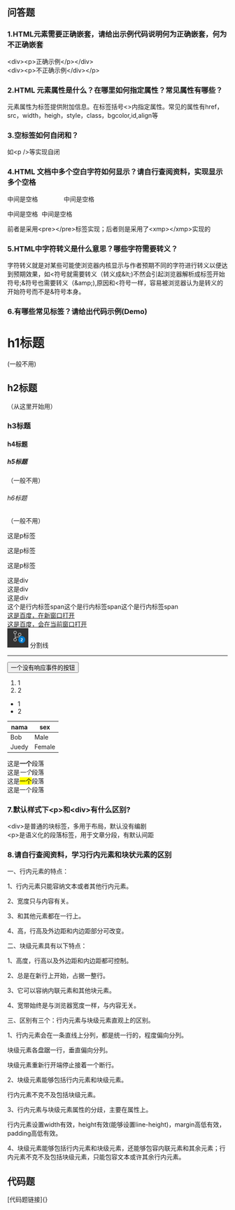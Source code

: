 ## 问答题
### 1.HTML元素需要正确嵌套，请给出示例代码说明何为正确嵌套，何为不正确嵌套
&lt;div&gt;&lt;p&gt;正确示例&lt;/p&gt;&lt;/div&gt;<br />
&lt;div&gt;&lt;p&gt;不正确示例&lt;/div&gt;&lt;/p&gt;
	
### 2.HTML 元素属性是什么？在哪里如何指定属性？常见属性有哪些？
元素属性为标签提供附加信息。在标签括号<>内指定属性。常见的属性有href，src，width，heigh，style，class，bgcolor,id,align等
### 3.空标签如何自闭和？
如&lt;p />等实现自闭
### 4.HTML 文档中多个空白字符如何显示？请自行查阅资料，实现显示多个空格
<pre>中间是空格       中间是空格</pre>
<xmp>中间是空格       中间是空格</xmp>
前者是采用&lt;pre>&lt;/pre>标签实现；后者则是采用了&lt;xmp>&lt;/xmp>实现的

### 5.HTML中字符转义是什么意思？哪些字符需要转义？
字符转义就是对某些可能使浏览器内核显示与作者预期不同的字符进行转义以便达到预期效果，如&lt;符号就需要转义（转义成&amp;lt;)不然会引起浏览器解析成标签开始符号;&amp;符号也需要转义（&amp;amp;),原因和&lt;符号一样，容易被浏览器认为是转义的开始符号而不是&amp;符号本身。
### 6.有哪些常见标签？请给出代码示例(Demo)
<h1>h1标题</h1>(一般不用)
<h2>h2标题</h2>（从这里开始用）
<h3>h3标题</h3>
<h4>h4标题</h4>
<h5>h5标题</h5>（一般不用）
<h6>h6标题</h6>（一般不用）
<p>这是p标签</p>
<p>这是p标签</p>
<p>这是p标签</p>
<div>这是div</div>
<div>这是div</div>
<div>这是div</div>
<span>这个是行内标签span</span><span>这个是行内标签span</span><span>这个是行内标签span</span><br />
<a href="https://www.baidu.com" target="_blank">这是百度，在新窗口打开</a><br/>
<a href="https://www.baidu.com" target="_self">这是百度，会在当前窗口打开</a><br/>
<img src="picture/git.png" alt="访问连接失效">
分割线<hr/>
<button>一个没有响应事件的按钮</button>
<ol>
<li>1</li>
<li>2</li>
</ol>
<ul>
<li>1</li>
<li>2</li>
</ul>

<table>
    <thead>
     <tr>
         <th>nama</th>
         <th>sex</th>
     </tr>
    </thead>
    <tbody>
     <tr>
        <td>Bob</td>
        <td>Male</td>
     </tr>
     <tr>
        <td>Juedy</td>
        <td>Female</td>
     </tr>
    </tbody>
</table>

<p>
这是<strong>一个</strong>段落<br />
这是<em>一个</em>段落<br />
这是<mark>一个</mark>段落<br />
这是一个段落
</p>

### 7.默认样式下&lt;p>和&lt;div>有什么区别?
&lt;div>是普通的块标签，多用于布局，默认没有编剧<br />
&lt;p>是语义化的段落标签，用于文章分段，有默认间距
### 8.请自行查阅资料，学习行内元素和块状元素的区别
一、行内元素的特点：

1、行内元素只能容纳文本或者其他行内元素。

2、宽度只与内容有关。

3、和其他元素都在一行上。

4、高，行高及外边距和内边距部分可改变。

二、块级元素具有以下特点：

1、高度，行高以及外边距和内边距都可控制。

2、总是在新行上开始，占据一整行。

3、它可以容纳内联元素和其他块元素。

4、宽带始终是与浏览器宽度一样，与内容无关。

三、区别有三个：行内元素与块级元素直观上的区别。

1、行内元素会在一条直线上分列，都是统一行的，程度偏向分列。

块级元素各盘踞一行，垂直偏向分列。

块级元素重新行开端停止接着一个断行。

2、块级元素能够包括行内元素和块级元素。

行内元素不克不及包括块级元素。

3、行内元素与块级元素属性的分歧，主要在属性上。

行内元素设置width有效，height有效(能够设置line-height)，margin高低有效，padding高低有效。

4、块级元素能够包括行内元素和块级元素，还能够包容内联元素和其余元素；行内元素不克不及包括块级元素，只能包容文本或许其余行内元素。
## 代码题
[代码题链接]{}